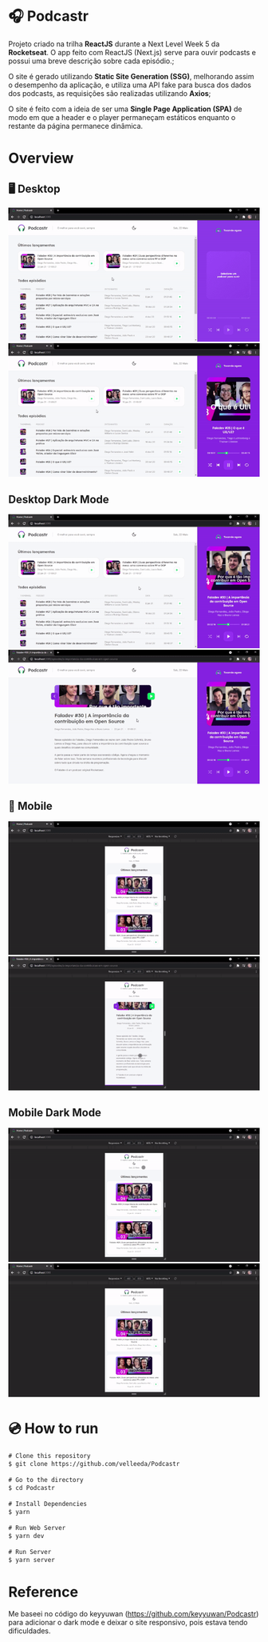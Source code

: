 # 🎧 Podcastr

Projeto criado na trilha **ReactJS** durante a Next Level Week 5 da **Rocketseat**. O app feito com ReactJS (Next.js) serve para ouvir podcasts e possui uma breve descrição sobre cada episódio.; <br />

O site é gerado utilizando **Static Site Generation (SSG)**, melhorando assim o desempenho da aplicação, e utiliza uma API fake para busca dos dados dos podcasts, as requisições são realizadas utilizando **Axios**; <br />

O site é feito com a ideia de ser uma **Single Page Application (SPA)** de modo em que a header e o player permaneçam estáticos enquanto o restante da página permanece dinâmica. <br />

# Overview

## 🖥️ Desktop

![](./public/gifs/default/defaultMain.gif)
![](./public/gifs/default/defaultSub.gif)

## Desktop Dark Mode

![](./public/gifs/defaultDark/defaultDarkMain.gif)
![](./public/gifs/defaultDark/defaultDarkSub.gif)

## 📱 Mobile

![](./public/gifs/responsive/responsiveMain.gif)
![](./public/gifs/responsive/responsiveSub.gif)

## Mobile Dark Mode

![](./public/gifs/responsiveDark/responsiveDarkMain.gif)
![](./public/gifs/responsiveDark/responsiveDarkSub.gif)

# 💿 How to run

```
# Clone this repository
$ git clone https://github.com/velleeda/Podcastr

# Go to the directory
$ cd Podcastr

# Install Dependencies
$ yarn

# Run Web Server
$ yarn dev

# Run Server
$ yarn server

```

# Reference

Me baseei no código do keyyuwan (https://github.com/keyyuwan/Podcastr) para adicionar o dark mode e deixar o site responsivo, pois estava tendo dificuldades.
